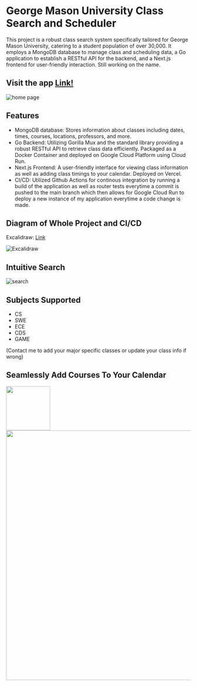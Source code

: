# George Mason University Class Search and Scheduler 

This project is a robust class search system specifically tailored for George Mason University, catering to a student population of over 30,000. It employs a MongoDB database to manage class and scheduling data, a Go application to establish a RESTful API for the backend, and a Next.js frontend for user-friendly interaction. Still working on the name.

## Visit the app [Link!](https://gmuscheduler.vercel.app/)
![home page](https://github.com/user-attachments/assets/25092a34-28f3-44bc-b299-d74354a4d722)


## Features

- MongoDB database: Stores information about classes including dates, times, courses, locations, professors, and more.
- Go Backend: Utilizing Gorilla Mux and the standard library providing a robust RESTful API to retrieve class data efficiently. Packaged as a Docker Container and deployed on Google Cloud Platform using Cloud Run.
- Next.js Frontend: A user-friendly interface for viewing class information as well as adding class timings to your calendar. Deployed on Vercel.
- CI/CD: Utilized Github Actions for continous integration by running a build of the application as well as router tests everytime a commit is pushed to the main branch which then allows for Google Cloud Run to deploy a new instance of my application everytime a code change is made.

## Diagram of Whole Project and CI/CD
Excalidraw: [Link](https://excalidraw.com/?#json=yJMPUJSUECawp_bK0OLZN,yfZ_cOS_YtuTDv2-zBOGRg)

![Excalidraw](https://github.com/user-attachments/assets/c6aa798e-47c8-4549-affe-847aaf9e31f4)


## Intuitive Search
![search](https://github.com/user-attachments/assets/acc41557-74d3-4713-afba-244319d08535)

## Subjects Supported 

- CS
- SWE
- ECE
- CDS
- GAME

(Contact me to add your major specific classes or update your class info if wrong)
## Seamlessly Add Courses To Your Calendar
<img src="https://github.com/user-attachments/assets/8b5fc29e-a9b1-4c3e-b95d-ef5729f9389d" width="120"/> <img src="https://github.com/user-attachments/assets/7d70ea34-c2bc-42eb-b71b-f316bf6bea38" width="680"/>




